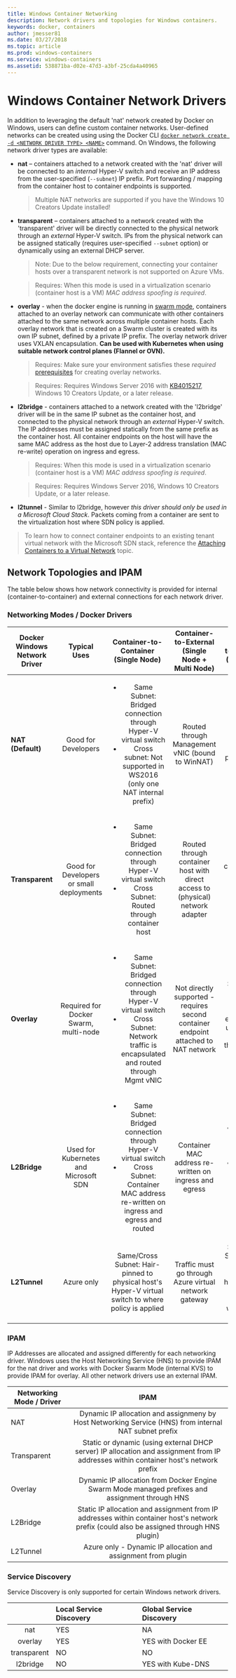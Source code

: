 ```yaml
---
title: Windows Container Networking
description: Network drivers and topologies for Windows containers.
keywords: docker, containers
author: jmesser81
ms.date: 03/27/2018
ms.topic: article
ms.prod: windows-containers
ms.service: windows-containers
ms.assetid: 538871ba-d02e-47d3-a3bf-25cda4a40965
---
```



# Windows Container Network Drivers  

In addition to leveraging the default 'nat' network created by Docker on Windows, users can define custom container networks. User-defined networks can be created using using the Docker CLI [`docker network create -d <NETWORK DRIVER TYPE> <NAME>`](https://docs.docker.com/engine/reference/commandline/network_create/) command. On Windows, the following network driver types are available:

- **nat** – containers attached to a network created with the 'nat' driver will be connected to an *internal* Hyper-V switch and receive an IP address from the user-specified (``--subnet``) IP prefix. Port forwarding / mapping from the container host to container endpoints is supported.
  > Multiple NAT networks are supported if you have the Windows 10 Creators Update installed!

- **transparent** – containers attached to a network created with the 'transparent' driver will be directly connected to the physical network through an *external* Hyper-V switch. IPs from the physical network can be assigned statically (requires user-specified ``--subnet`` option) or dynamically using an external DHCP server. 
  > Note: Due to the below requirement, connecting your container hosts over a transparent network is not supported on Azure VMs.
  
  > Requires: When this mode is used in a virtualization scenario (container host is a VM) _MAC address spoofing is required_.

- **overlay** - when the docker engine is running in [swarm mode](../manage-containers/swarm-mode.md), containers attached to an overlay network can communicate with other containers attached to the same network across multiple container hosts. Each overlay network that is created on a Swarm cluster is created with its own IP subnet, defined by a private IP prefix. The overlay network driver uses VXLAN encapsulation. **Can be used with Kubernetes when using suitable network control planes (Flannel or OVN).**
  > Requires: Make sure your environment satisfies these *required* [prerequisites](https://docs.docker.com/network/overlay/#operations-for-all-overlay-networks) for creating overlay networks.

  > Requires: Requires Windows Server 2016 with [KB4015217](https://support.microsoft.com/en-us/help/4015217/windows-10-update-kb4015217),  Windows 10 Creators Update, or a later release.

- **l2bridge** - containers attached to a network created with the 'l2bridge' driver will be in the same IP subnet as the container host, and connected to the physical network through an *external* Hyper-V switch. The IP addresses must be assigned statically from the same prefix as the container host. All container endpoints on the host will have the same MAC address as the host due to Layer-2 address translation (MAC re-write) operation on ingress and egress.
  > Requires: When this mode is used in a virtualization scenario (container host is a VM) _MAC address spoofing is required_.
  
  > Requires: Requires Windows Server 2016, Windows 10 Creators Update, or a later release.

- **l2tunnel** - Similar to l2bridge, however _this driver should only be used in a Microsoft Cloud Stack_. Packets coming from a container are sent to the virtualization host where SDN policy is applied.

> To learn how to connect container endpoints to an existing tenant virtual network with the Microsoft SDN stack, reference the [Attaching Containers to a Virtual Network](https://technet.microsoft.com/en-us/windows-server-docs/networking/sdn/manage/connect-container-endpoints-to-a-tenant-virtual-network) topic.


## Network Topologies and IPAM
The table below shows how network connectivity is provided for internal (container-to-container) and external connections for each network driver.

### Networking Modes / Docker Drivers

  | Docker Windows Network Driver | Typical Uses | Container-to-Container (Single Node) | Container-to-External (Single Node + Multi Node) | Container-to-Container (Multi Node) |
  |-------------------------------|:------------:|:------------------------------------:|:------------------------------------------------:|:-----------------------------------:|
  | **NAT (Default)** | Good for Developers | <ul><li>Same Subnet: Bridged connection through Hyper-V virtual switch</li><li> Cross subnet: Not supported in WS2016 (only one NAT internal prefix)</li></ul> | Routed through Management vNIC (bound to WinNAT) | Not directly supported: requires exposing ports through host |
  | **Transparent** | Good for Developers or small deployments | <ul><li>Same Subnet: Bridged connection through Hyper-V virtual switch</li><li>Cross Subnet: Routed through container host</li></ul> | Routed through container host with direct access to (physical) network adapter | Routed through container host with direct access to (physical) network adapter |
  | **Overlay** | Required for Docker Swarm, multi-node | <ul><li>Same Subnet: Bridged connection through Hyper-V virtual switch</li><li>Cross Subnet: Network traffic is encapsulated and routed through Mgmt vNIC</li></ul> | Not directly supported - requires second container endpoint attached to NAT network | Same/Cross Subnet: Network traffic is encapsulated using VXLAN and routed through Mgmt vNIC |
  | **L2Bridge** | Used for Kubernetes and Microsoft SDN | <ul><li>Same Subnet: Bridged connection through Hyper-V virtual switch</li><li> Cross Subnet: Container MAC address re-written on ingress and egress and routed</li></ul> | Container MAC address re-written on ingress and egress | <ul><li>Same Subnet: Bridged connection</li><li>Cross Subnet: Not supported in WS2016.</li></ul> |
  | **L2Tunnel**| Azure only | Same/Cross Subnet: Hair-pinned to physical host's Hyper-V virtual switch to where policy is applied | Traffic must go through Azure virtual network gateway | Same/Cross Subnet: Hair-pinned to physical host's Hyper-V virtual switch to where policy is applied |

### IPAM 
IP Addresses are allocated and assigned differently for each networking driver. Windows uses the Host Networking Service (HNS) to provide IPAM for the nat driver and works with Docker Swarm Mode (internal KVS) to provide IPAM for overlay. All other network drivers use an external IPAM.

| Networking Mode / Driver | IPAM |
| -------------------------|:----:|
| NAT | Dynamic IP allocation and assignmeny by Host Networking Service (HNS) from internal NAT subnet prefix |
| Transparent | Static or dynamic (using external DHCP server) IP allocation and assignment from IP addresses within container host's network prefix |
| Overlay | Dynamic IP allocation from Docker Engine Swarm Mode managed prefixes and assignment through HNS |
| L2Bridge | Static IP allocation and assignment from IP addresses within container host's network prefix (could also be assigned through HNS plugin) |
| L2Tunnel | Azure only - Dynamic IP allocation and assignment from plugin |

### Service Discovery
Service Discovery is only supported for certain Windows network drivers.

|  | Local Service Discovery  | Global Service Discovery |
| :---: | :---------------     |  :---                |
| nat | YES | NA |  
| overlay | YES | YES with Docker EE |
| transparent | NO | NO |
| l2bridge | NO | YES with Kube-DNS |
